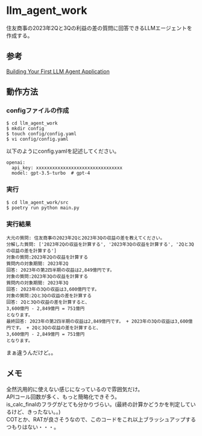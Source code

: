 # llm_agent_work
住友商事の2023年2Qと3Qの利益の差の質問に回答できるLLMエージェントを作成する。  

## 参考
[Building Your First LLM Agent Application](https://developer.nvidia.com/blog/building-your-first-llm-agent-application/)  

## 動作方法
### configファイルの作成

```
$ cd llm_agent_work
$ mkdir config
$ touch config/config.yaml 
$ vi config/config.yaml
```

以下のようにconfig.yamlを記述してください。  

```
openai:
  api_key: xxxxxxxxxxxxxxxxxxxxxxxxxxxxxxxx
  model: gpt-3.5-turbo  # gpt-4
```

### 実行

```
$ cd llm_agent_work/src
$ poetry run python main.py
```

### 実行結果
```
大元の質問: 住友商事の2023年2Qと2023年3Qの収益の差を教えてください。
分解した質問: ['2023年2Qの収益を計算する', '2023年3Qの収益を計算する', '2Qと3Qの収益の差を計算する']
対象の質問:2023年2Qの収益を計算する
質問内の対象期間: 2023年2Q
回答: 2023年の第2四半期の収益は2,849億円です。
対象の質問:2023年3Qの収益を計算する
質問内の対象期間: 2023年3Q
回答: 2023年の3Qの収益は3,600億円です。
対象の質問:2Qと3Qの収益の差を計算する
回答: 2Qと3Qの収益の差を計算すると、
3,600億円 - 2,849億円 = 751億円
となります。
最終回答: 2023年の第2四半期の収益は2,849億円です。 + 2023年の3Qの収益は3,600億円です。 + 2Qと3Qの収益の差を計算すると、
3,600億円 - 2,849億円 = 751億円
となります。
```

まぁ違うんだけど。。  

## メモ
全然汎用的に使えない感じになっているので雰囲気だけ。  
APIコール回数が多く、もっと簡略化できそう。  
is_calc_finalのフラグがとても分かりづらい。(最終の計算かどうかを判定しているけど、きったない。。)  
COTとか、RATが良さそうなので、このコードをこれ以上ブラッシュアップするつもりはない・・・。  
